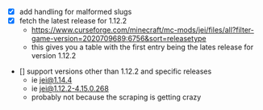 
 - [x] add handling for malformed slugs
 - [x] fetch the latest release for 1.12.2
      - https://www.curseforge.com/minecraft/mc-mods/jei/files/all?filter-game-version=2020709689:6756&sort=releasetype
      - this gives you a table with the first entry being the lates release for version 1.12.2
 - [] support versions other than 1.12.2 and specific releases
      - ie jei@1.14.4
      - ie jei@1.12.2-4.15.0.268
      - probably not because the scraping is getting crazy